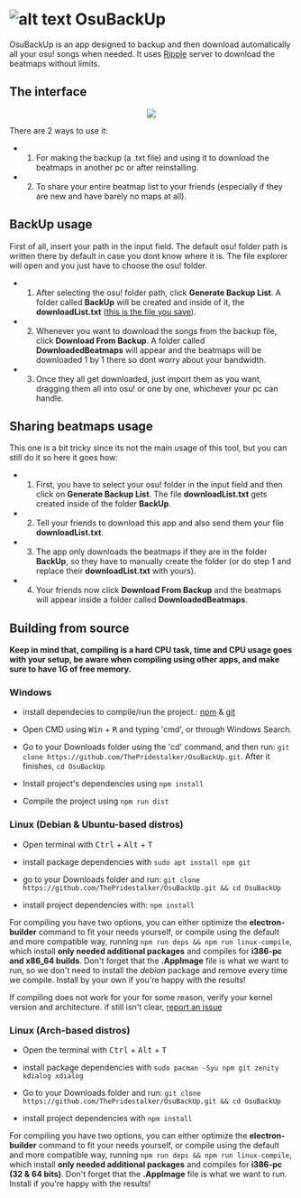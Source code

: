 # ![alt text](https://i.nuuls.com/qOE_2.png) OsuBackUp
OsuBackUp is an app designed to backup and then download automatically all your osu! songs when needed. It uses [Ripple](https://ripple.moe/) server to download the beatmaps without limits.

## The interface

<p align="center"> 
<img src="https://i.nuuls.com/q90TO.png">
</p>

There are 2 ways to use it:
- 1. For making the backup (a .txt file) and using it to download the beatmaps in another pc or after reinstalling.
- 2. To share your entire beatmap list to your friends (especially if they are new and have barely no maps at all).

## BackUp usage
First of all, insert your path in the input field.
The default osu! folder path is written there by default in case you dont know where it is.
The file explorer will open and you just have to choose the osu! folder.

- 1. After selecting the osu! folder path, click **Generate Backup List**. A folder called **BackUp** will be created and inside of it, the **downloadList.txt** (<u>this is the file you save</u>).
- 2. Whenever you want to download the songs from the backup file, click **Download From Backup**. A folder called **DownloadedBeatmaps** will appear and the beatmaps will be downloaded 1 by 1 there so dont worry about your bandwidth.
- 3. Once they all get downloaded, just import them as you want, dragging them all into osu! or one by one, whichever your pc can handle.

## Sharing beatmaps usage
This one is a bit tricky since its not the main usage of this tool, but you can still do it so here it goes how:

- 1. First, you have to select your osu! folder in the input field and then click on **Generate Backup List**. The file **downloadList.txt** gets created inside of the folder **BackUp**.
- 2. Tell your friends to download this app and also send them your file **downloadList.txt**.
- 3. The app only downloads the beatmaps if they are in the folder **BackUp**, so they have to manually create the folder (or do step 1 and replace their **downloadList.txt** with yours).
- 4. Your friends now click **Download From Backup** and the beatmaps will appear inside a folder called **DownloadedBeatmaps**.

## Building from source
**Keep in mind that, compiling is a hard CPU task, time and CPU usage goes with your setup, be aware when compiling using other apps, and make sure to have 1G of free memory.**
### Windows
- install dependecies to compile/run the project.: [npm](https://docs.npmjs.com/downloading-and-installing-node-js-and-npm) & [git](https://git-scm.com/download/win)

- Open CMD using <kbd>Win</kbd> + <kbd>R</kbd> and typing 'cmd', or through Windows Search.

- Go to your Downloads folder using the 'cd' command, and then run: `git clone https://github.com/ThePridestalker/OsuBackUp.git`. After it finishes, `cd OsuBackUp`

- Install project's dependencies using `npm install`

- Compile the project using `npm run dist`

### Linux (Debian & Ubuntu-based distros)
- Open terminal with <kbd>Ctrl</kbd> + <kbd>Alt</kbd> + <kbd>T</kbd>

- install package dependencies with 
  ```sudo apt install npm git```

- go to your Downloads folder and run: 
  ```git clone https://github.com/ThePridestalker/OsuBackUp.git && cd OsuBackUp```

- install project dependencies with: 
  ```npm install```

For compiling you have two options, you can either optimize the **electron-builder** command to fit your needs yourself, or compile using the default and more compatible way, running `npm run deps && npm run linux-compile`, which install **only needed additional packages** and compiles for **i386-pc and x86_64 builds**. Don't forget that the **.AppImage** file is what we want to run, so we don't need to install the *debian* package and remove every time we compile. Install by your own if you're happy with the results!

If compiling does not work for your for some reason, verify your kernel version and architecture. if still isn't clear, [report an issue](https://github.com/ThePridestalker/OsuBackUp/issues)

### Linux (Arch-based distros)
- Open the terminal with <kbd>Ctrl</kbd> + <kbd>Alt</kbd> + <kbd>T</kbd>
  
- install package dependencies with 
  ```sudo pacman -Syu npm git zenity kdialog xdialog```
  
- Go to your Downloads folder and run: 
  ```git clone https://github.com/ThePridestalker/OsuBackUp.git && cd OsuBackUp```
  
- install project dependencies with 
  ```npm install```
  
For compiling you have two options, you can either optimize the **electron-builder** command to fit your needs yourself, or compile using the default and more compatible way, running `npm run deps && npm run linux-compile`, which install **only needed additional packages** and compiles for **i386-pc (32 & 64 bits)**. Don't forget that the **.AppImage** file is what we want to run. Install if you're happy with the results!